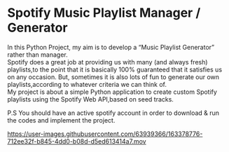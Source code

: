# Spotify Music Playlist Manager / Generator

In this Python Project, my aim is to develop a “Music Playlist Generator” rather than manager.           
Spotify does a great job at providing us with many (and always fresh) playlists,to the point that it is basically 100% guaranteed that it satisfies us on any occasion. 
But, sometimes it is also lots of fun to generate our own playlists,according to whatever criteria we can think of.  
My project is about a simple Python application to create custom Spotify playlists using the Spotify Web API,based on seed tracks.

P.S
You should have an active spotify account in order to download & run the codes and implement the project.

https://user-images.githubusercontent.com/63939366/163378776-712ee32f-b845-4dd0-b08d-d5ed613414a7.mov

